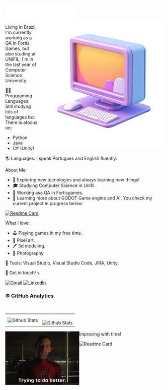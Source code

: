 <img src="files\header_en.svg" align="center">

<img src="files\image.png" alt="ilustração de um computador" width="400px" align="right">

<p align="left">
    Living in Brazil, I'm currently working as a QA In Fortis Games, but also studing at UNIFIL, I´m in the last year of Computer Science University.
</p>

<p align="left">
👨‍💻 Proggraming Languages: Still studyng lots of languages but There is afocus on:

- Python
- Java
- C# (Unity)
</p>

<p align="left">
   🌎 Languages: I speak Portugues and English fluently:
</p>

<p align="left">
About Me:

- 🤔 Exploring new tecnologies and always learning new things!
- 🎓 Studying Computer Science in Unifil.
- 💼 Working asa QA in Fortisgames.
- 🌱 Learning more about GODOT Game engine and AI. You check my current project in progress below:
</p>
  <a href="https://github.com/diogosabec/Primeiro-Projeto-Godot">
  <img src="https://github-readme-stats.vercel.app/api/pin/?username=diogosabec&repo=Primeiro-Projeto-Godot&show_icons=true&title_color=fff&icon_color=79ff97&text_color=9f9f9f&bg_color=151515" width="300" alt="Readme Card">
  </a>


<p>
What I love:

- 🕹️ Playing games in my free time.
- 👾 Pixel art.
- 🖊️ 3d modeling.
- 📸 Photography
</p>

<p align="left">
  💼 Tools: Visual Studio, Visual Studio Code, JIRA, Unity.
</p>

<p align="left">
  💌 Get in touch! ⤵️
</p>
<p align="left">
  <a href="#" title="Gmail">
  <img src="https://img.shields.io/badge/-Gmail-FF0000?style=flat-square&labelColor=FF0000&logo=gmail&logoColor=white&link=diogovanzosabec@gmail.com" alt="Gmail"/></a>
  <a href="#" title="LinkedIn">
  <img src="https://img.shields.io/badge/-Linkedin-0e76a8?style=flat-square&logo=Linkedin&logoColor=white&link=https://www.linkedin.com/in/diogo-sabec/" alt="LinkedIn"/></a>
</p>


### ⚙️ GitHub Analytics

<table>
  <tr>
    <td>
      <img
        src="https://github-readme-stats.vercel.app/api/top-langs/?username=diogosabec&theme=tokyonight&hide_border=false&include_all_commits=true&count_private=true&layout=compact"
        alt="Github Stats"
      />
    </td>
    <td>
      <br />
      <img
        src="https://github-readme-streak-stats.herokuapp.com/?user=diogosabec&theme=tokyonight&hide_border=false"
        alt="Github Stats"
      />
    </td>
      <br />
  </tr>
</table>


<img src="files\no-way-home-spider-man-no-way-home.gif" height="170px" align="left" margin='10px'>

<p> Improving with time! </p>


  <img src="https://github-readme-stats.vercel.app/api?username=diogosabec&theme=tokyonight" width="300" alt="Readme Card">
  </a>

